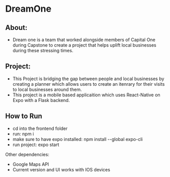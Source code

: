 # DreamOne

## About:
- Dream one is a team that worked alongside members of Capital One during Capstone to create a project that helps uplift local businesses during these stressing times.


## Project:
- This Project is bridging the gap between people and local businesses by creating a planner which allows users to create an itenrary for their visits to local businesses around them.
- This project is a mobile based applicaition which uses React-Native on Expo with a Flask backend.

## How to Run
- cd into the frontend folder
- run: npm i
- make sure to have expo installed: npm install --global expo-cli
- run project: expo start


Other dependencies:
- Google Maps API
- Current version and UI works with IOS devices
  
